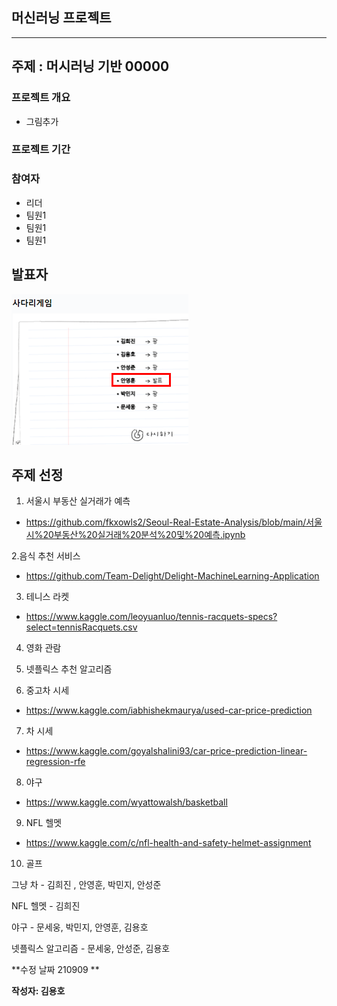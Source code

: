 ## 머신러닝 프로젝트
---
주제 : 머시러닝 기반 00000
---
### 프로젝트 개요
- 그림추가

### 프로젝트 기간

### 참여자
- 리더 
- 팀원1
- 팀원1
- 팀원1



## 발표자

![image-20210909132323812](picture/image-20210909132323812.png)


## 주제 선정
1. 서울시 부동산 실거래가 예측 
  - https://github.com/fkxowls2/Seoul-Real-Estate-Analysis/blob/main/서울시%20부동산%20실거래%20분석%20및%20예측.ipynb

2.음식 추천 서비스
  - https://github.com/Team-Delight/Delight-MachineLearning-Application

3. 테니스 라켓
  - https://www.kaggle.com/leoyuanluo/tennis-racquets-specs?select=tennisRacquets.csv

4. 영화 관람

5. 넷플릭스 추천 알고리즘

6. 중고차 시세 
  - https://www.kaggle.com/iabhishekmaurya/used-car-price-prediction


7. 차 시세
  - https://www.kaggle.com/goyalshalini93/car-price-prediction-linear-regression-rfe

8. 야구
  - https://www.kaggle.com/wyattowalsh/basketball

9. NFL 헬멧 
  - https://www.kaggle.com/c/nfl-health-and-safety-helmet-assignment

10. 골프





그냥 차 - 김희진 , 안영훈, 박민지, 안성준

NFL 헬멧 - 김희진

야구 - 문세웅, 박민지, 안영훈, 김용호

넷플릭스 알고리즘 - 문세웅, 안성준, 김용호



**수정 날짜 210909 **

**작성자: 김용호**
